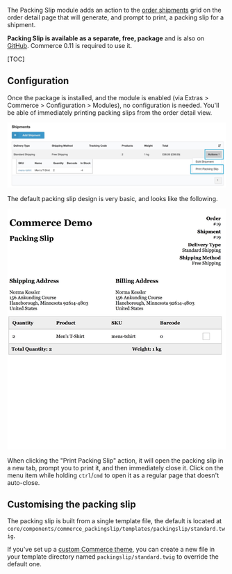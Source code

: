 The Packing Slip module adds an action to the [order shipments](../../Orders/Shipments) grid on the order detail page that will generate, and prompt to print, a packing slip for a shipment.

**Packing Slip is available as a separate, free, package** and is also on [GitHub](https://github.com/modmore/Commerce_PackingSlip). Commerce 0.11 is required to use it.

[TOC]
 
## Configuration

Once the package is installed, and the module is enabled (via Extras > Commerce > Configuration > Modules), no configuration is needed. You'll be able of immediately printing packing slips from the order detail view.

![Screenshot showing the menu from where you can print the packing slip](../../../images/modules/print-packing-slip.jpg)

The default packing slip design is very basic, and looks like the following.

![Screenshot showing the menu from where you can print the packing slip](../../../images/modules/packing-slip.jpg)

When clicking the "Print Packing Slip" action, it will open the packing slip in a new tab, prompt you to print it, and then immediately close it. Click on the menu item while holding `ctrl`/`cmd` to open it as a regular page that doesn't auto-close.

## Customising the packing slip

The packing slip is built from a single template file, the default is located at `core/components/commerce_packingslip/templates/packingslip/standard.twig`.

If you've set up a [custom Commerce theme](../../Front-end_Theming.md), you can create a new file in your template directory named `packingslip/standard.twig` to override the default one.

